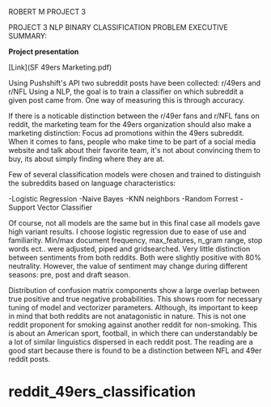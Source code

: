 ROBERT M PROJECT 3

PROJECT 3 NLP BINARY CLASSIFICATION PROBLEM EXECUTIVE SUMMARY:

**Project presentation** 
   
   [Link](SF 49ers Marketing.pdf)

Using Pushshift's API two subreddit posts have been collected: r/49ers and r/NFL
Using a NLP, the goal is to train a classifier on which subreddit a given post came from. One way of measuring this is through accuracy.

If there is a noticable distinction between the r/49er fans and r/NFL fans on reddit, the marketing team for the 49ers organization should also make a marketing distinction: Focus ad promotions within the 49ers subreddit. When it comes to fans, people who make time to be part of a social media website and talk about their favorite team, it's not about convincing them to buy, its about simply finding where they are at.

Few of several classification models were chosen and trained to distinguish the subreddits based on language characteristics:

-Logistic Regression
-Naive Bayes
-KNN neighbors
-Random Forrest
-Support Vector Classifier

   Of course, not all models are the same but in this final case all models gave high variant results. I choose logistic regression due to ease of use and familiarity. Min/max document frequency, max_features, n_gram range, stop words ect.. were adjusted, piped and gridsearched. Very little distinction between sentiments from both reddits. Both were slightly positive with 80% neutrality. However, the value of sentiment may change during different seasons: pre, post and draft season. 
   
   Distribution of confusion matrix components show a large overlap between true positive and true negative probabilities. This shows room for necessary tuning of model and vectorizer parameters. Although, its important to keep in mind that both reddits are not anatagonistic in nature. This is not one reddit proponent for smoking against another reddit for non-smoking. This is about an American sport, football, in which there can understandably be a lot of similar linguistics dispersed in each reddit post. The reading are a good start because there is found to be a distinction between NFL and 49er reddit posts. 







# reddit_49ers_classification
